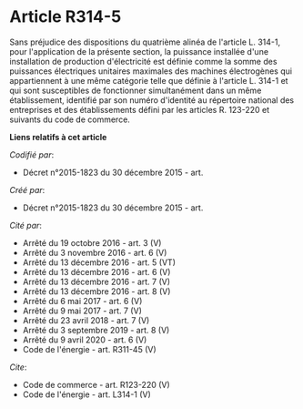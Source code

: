 # Article R314-5

Sans préjudice des dispositions du quatrième alinéa de l'article L. 314-1, pour l'application de la présente section, la
puissance installée d'une installation de production d'électricité est définie comme la somme des puissances électriques
unitaires maximales des machines électrogènes qui appartiennent à une même catégorie telle que définie à l'article L. 314-1
et qui sont susceptibles de fonctionner simultanément dans un même établissement, identifié par son numéro d'identité au
répertoire national des entreprises et des établissements défini par les articles R. 123-220 et suivants du code de commerce.

**Liens relatifs à cet article**

_Codifié par_:

  - Décret n°2015-1823 du 30 décembre 2015 - art.

_Créé par_:

  - Décret n°2015-1823 du 30 décembre 2015 - art.

_Cité par_:

  - Arrêté du 19 octobre 2016 - art. 3 (V)
  - Arrêté du 3 novembre 2016 - art. 6 (V)
  - Arrêté du 13 décembre 2016 - art. 5 (VT)
  - Arrêté du 13 décembre 2016 - art. 6 (V)
  - Arrêté du 13 décembre 2016 - art. 7 (V)
  - Arrêté du 13 décembre 2016 - art. 8 (V)
  - Arrêté du 6 mai 2017 - art. 6 (V)
  - Arrêté du 9 mai 2017 - art. 7 (V)
  - Arrêté du 23 avril 2018 - art. 7 (V)
  - Arrêté du 3 septembre 2019 - art. 8 (V)
  - Arrêté du 9 avril 2020 - art. 6 (V)
  - Code de l'énergie - art. R311-45 (V)

_Cite_:

  - Code de commerce - art. R123-220 (V)
  - Code de l'énergie - art. L314-1 (V)
